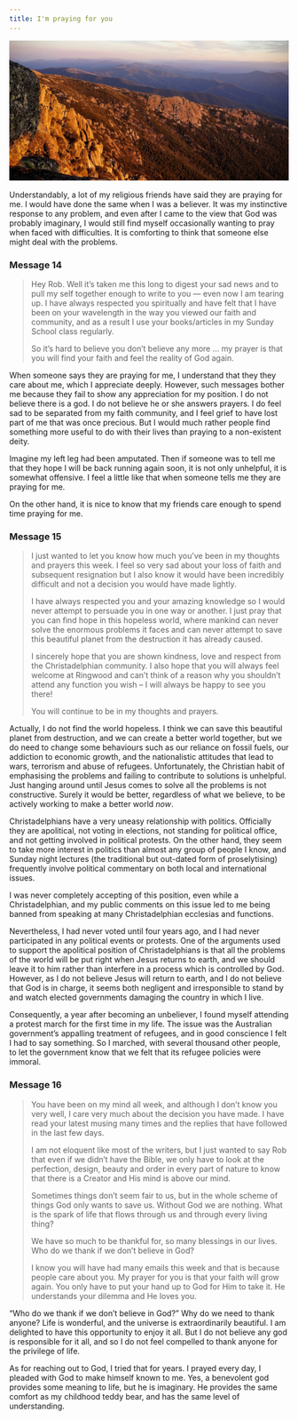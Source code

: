 ```yaml
---
title: I'm praying for you
---
```


![](buffaloview.resized.jpg)

Understandably, a lot of my religious friends have said they are praying for me. I would have done the same when I was a believer. It was my instinctive response to any problem, and even after I came to the view that God was probably imaginary, I would still find myself occasionally wanting to pray when faced with difficulties. It is comforting to think that someone else might deal with the problems.




### Message 14




<blockquote>
<p>Hey Rob. Well it’s taken me this long to digest your sad news and to pull my self together enough to write to you — even now I am tearing up. I have always respected you spiritually and have felt that I have been on your wavelength in the way you viewed our faith and community, and as a result I use your books/articles in my Sunday School class regularly.</p>

<p>So it’s hard to believe you don’t believe any more … my prayer is that you will find your faith and feel the reality of God again.</p>
</blockquote>




When someone says they are praying for me, I understand that they they care about me, which I appreciate deeply. However, such messages bother me because they fail to show any appreciation for my position. I do not believe there is a god. I do not believe he or she answers prayers. I do feel sad to be separated from my faith community, and I feel grief to have lost part of me that was once precious. But I would much rather people find something more useful to do with their lives than praying to a non-existent deity.




Imagine my left leg had been amputated. Then if someone was to tell me that they hope I will be back running again soon, it is not only unhelpful, it is somewhat offensive. I feel a little like that when someone tells me they are praying for me.




On the other hand, it is nice to know that my friends care enough to spend time praying for me.




### Message 15




<blockquote>
<p>I just wanted to let you know how much you’ve been in my thoughts and prayers this week. I feel so very sad about your loss of faith and subsequent resignation but I also know it would have been incredibly difficult and not a decision you would have made lightly.</p>

<p>I have always respected you and your amazing knowledge so I would never attempt to persuade you in one way or another. I just pray that you can find hope in this hopeless world, where mankind can never solve the enormous problems it faces and can never attempt to save this beautiful planet from the destruction it has already caused.</p>

<p>I sincerely hope that you are shown kindness, love and respect from the Christadelphian community. I also hope that you will always feel welcome at Ringwood and can’t think of a reason why you shouldn’t attend any function you wish – I will always be happy to see you there!</p>

<p>You will continue to be in my thoughts and prayers.</p>
</blockquote>




Actually, I do not find the world hopeless. I think we can save this beautiful planet from destruction, and we can create a better world together, but we do need to change some behaviours such as our reliance on fossil fuels, our addiction to economic growth, and the nationalistic attitudes that lead to wars, terrorism and abuse of refugees. Unfortunately, the Christian habit of emphasising the problems and failing to contribute to solutions is unhelpful. Just hanging around until Jesus comes to solve all the problems is not constructive. Surely it would be better, regardless of what we believe, to be actively working to make a better world _now_.




Christadelphians have a very uneasy relationship with politics. Officially they are apolitical, not voting in elections, not standing for political office, and not getting involved in political protests. On the other hand, they seem to take more interest in politics than almost any group of people I know, and Sunday night lectures (the traditional but out-dated form of proselytising) frequently involve political commentary on both local and international issues.




I was never completely accepting of this position, even while a Christadelphian, and my public comments on this issue led to me being banned from speaking at many Christadelphian ecclesias and functions.




Nevertheless, I had never voted until four years ago, and I had never participated in any political events or protests. One of the arguments used to support the apolitical position of Christadelphians is that all the problems of the world will be put right when Jesus returns to earth, and we should leave it to him rather than interfere in a process which is controlled by God. However, as I do not believe Jesus will return to earth, and I do not believe that God is in charge, it seems both negligent and irresponsible to stand by and watch elected governments damaging the country in which I live.




Consequently, a year after becoming an unbeliever, I found myself attending a protest march for the first time in my life. The issue was the Australian government’s appalling treatment of refugees, and in good conscience I felt I had to say something. So I marched, with several thousand other people, to let the government know that we felt that its refugee policies were immoral.




### Message 16




<blockquote><p>You have been on my mind all week, and although I don’t know you very well, I care very much about the decision you have made. I have read your latest musing many times and the replies that have followed in the last few days.</p>
<p>I am not eloquent like most of the writers, but I just wanted to say Rob that even if we didn’t have the Bible, we only have to look at the perfection, design, beauty and order in every part of nature to know that there is a Creator and His mind is above our mind.</p>
<p>Sometimes things don’t seem fair to us, but in the whole scheme of things God only wants to save us. Without God we are nothing. What is the spark of life that flows through us and through every living thing?</p>
<p>We have so much to be thankful for, so many blessings in our lives. Who do we thank if we don’t believe in God?</p>
<p>I know you will have had many emails this week and that is because people care about you. My prayer for you is that your faith will grow again. You only have to put your hand up to God for Him to take it. He understands your dilemma and He loves you.</p>
</blockquote>




“Who do we thank if we don’t believe in God?” Why do we need to thank anyone? Life is wonderful, and the universe is extraordinarily beautiful. I am delighted to have this opportunity to enjoy it all. But I do not believe any god is responsible for it all, and so I do not feel compelled to thank anyone for the privilege of life.




As for reaching out to God, I tried that for years. I prayed every day, I pleaded with God to make himself known to me. Yes, a benevolent god provides some meaning to life, but he is imaginary. He provides the same comfort as my childhood teddy bear, and has the same level of understanding.
